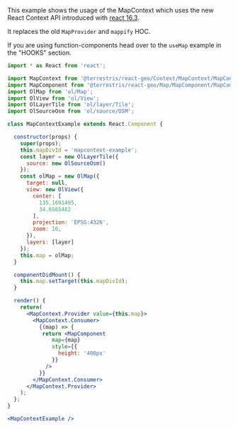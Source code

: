 This example shows the usage of the MapContext which uses the new React Context API introduced
with [react 16.3](https://reactjs.org/docs/context.html).

It replaces the old `MapProvider` and `mappify` HOC.

If you are using function-components head over to the `useMap` example in the "HOOKS" section.


```jsx
import * as React from 'react';

import MapContext from '@terrestris/react-geo/Context/MapContext/MapContext';
import MapComponent from '@terrestris/react-geo/Map/MapComponent/MapComponent';
import OlMap from 'ol/Map';
import OlView from 'ol/View';
import OlLayerTile from 'ol/layer/Tile';
import OlSourceOsm from 'ol/source/OSM';

class MapContextExample extends React.Component {

  constructor(props) {
    super(props);
    this.mapDivId = 'mapcontext-example';
    const layer = new OlLayerTile({
      source: new OlSourceOsm()
    });
    const olMap = new OlMap({
      target: null,
      view: new OlView({
        center: [
          135.1691495,
          34.6565482
        ],
        projection: 'EPSG:4326',
        zoom: 16,
      }),
      layers: [layer]
    });
    this.map = olMap;
  }

  componentDidMount() {
    this.map.setTarget(this.mapDivId);
  }

  render() {
    return(
      <MapContext.Provider value={this.map}>
        <MapContext.Consumer>
          {(map) => {
           return <MapComponent
              map={map}
              style={{
                height: '400px'
              }}
            />
          }}
        </MapContext.Consumer>
      </MapContext.Provider>
    );
  };
}

<MapContextExample />
```
